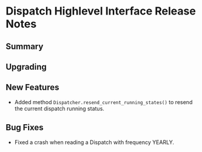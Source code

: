 # Dispatch Highlevel Interface Release Notes

## Summary

<!-- Here goes a general summary of what this release is about -->

## Upgrading

<!-- Here goes notes on how to upgrade from previous versions, including deprecations and what they should be replaced with -->

## New Features

* Added method `Dispatcher.resend_current_running_states()` to resend the current dispatch running status.

## Bug Fixes

* Fixed a crash when reading a Dispatch with frequency YEARLY.
